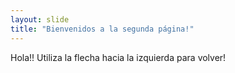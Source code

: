 ```yaml
---
layout: slide
title: "Bienvenidos a la segunda página!"
---
```

Hola!!
Utiliza la flecha hacia la izquierda para volver!
